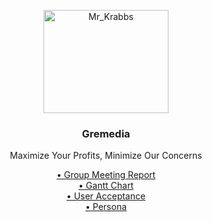 <p align = "center">
  <a href = "https://getbootstrap.com/">
    <img src = "https://mystickermania.com/cdn/stickers/spongebob/sb-happy-mr-krabs-512x512.png" alt="Mr_Krabbs" width="200" height="165">
  </a>
</p>
<h3 align = "center">Gremedia</h3>
<p align = "center">
  Maximize Your Profits, Minimize Our Concerns </p>

<!-- For all commments please follow the rules listed in the syntax below to avoid breaking it -->

<p align = "center">
  <a href = "https://github.com/orangeteddy11/test2025/blob/master/Week%205%20Group%20Meeting%20Report.docx">• Group Meeting Report</a><br>
  <a href = "https://github.com/orangeteddy11/test2025/blob/master/the%20dark%20one%20chart.xlsx%20-%20Dark.pdf">• Gantt Chart</a><br>
  <a href = "https://github.com/orangeteddy11/test2025/blob/master/_User%20Acceptance%20Tests.xlsx%20-%20Sheet1.pdf">• User Acceptance</a><br>
  <a href = "https://github.com/orangeteddy11/test2025/blob/master/Personas.pdf">• Persona</a>
</p>
